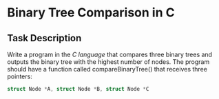 # Binary Tree Comparison in C

## Task Description

Write a program in the *C language* that compares three binary trees and outputs the binary tree with the highest number of nodes. The program should have a function called compareBinaryTree() that receives three pointers:

```c
struct Node *A, struct Node *B, struct Node *C
